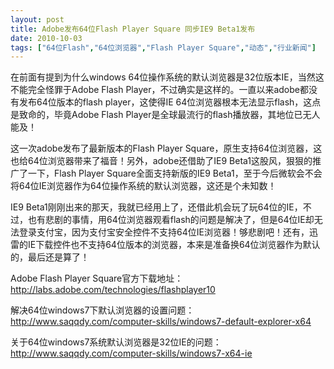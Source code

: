 ```yaml
---
layout: post
title: Adobe发布64位Flash Player Square 同步IE9 Beta1发布		
date: 2010-10-03
tags: ["64位Flash","64位浏览器","Flash Player Square","动态","行业新闻"]
---
```


在前面有提到为什么windows 64位操作系统的默认浏览器是32位版本IE，当然这不能完全怪罪于Adobe Flash Player，不过确实是这样的。一直以来adobe都没有发布64位版本的flash player，这使得IE 64位浏览器根本无法显示flash，这点是致命的，毕竟Adobe Flash Player是全球最流行的flash播放器，其地位已无人能及！

这一次adobe发布了最新版本的Flash Player Square，原生支持64位浏览器，这也给64位浏览器带来了福音！另外，adobe还借助了IE9 Beta1这股风，狠狠的推广了一下，Flash Player Square全面支持新版的IE9 Beta1，至于今后微软会不会将64位IE浏览器作为64位操作系统的默认浏览器，这还是个未知数！

IE9 Beta1刚刚出来的那天，我就已经用上了，还借此机会玩了玩64位的IE，不过，也有悲剧的事情，用64位浏览器观看flash的问题是解决了，但是64位IE却无法登录支付宝，因为支付宝安全控件不支持64位IE浏览器！够悲剧吧！还有，迅雷的IE下载控件也不支持64位版本的浏览器，本来是准备换64位浏览器作为默认的，最后还是算了！

Adobe Flash Player Square官方下载地址：<a href="http://labs.adobe.com/technologies/flashplayer10">http://labs.adobe.com/technologies/flashplayer10</a>

解决64位windows7下默认浏览器的设置问题：<a href="http://www.saqqdy.com/computer-skills/windows7-default-explorer-x64">http://www.saqqdy.com/computer-skills/windows7-default-explorer-x64</a>

关于64位windows7系统默认浏览器是32位IE的问题：<a href="http://www.saqqdy.com/computer-skills/windows7-x64-ie">http://www.saqqdy.com/computer-skills/windows7-x64-ie</a>		